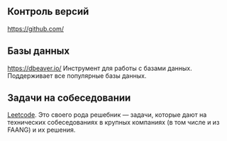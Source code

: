 ## Контроль версий
https://github.com/
## Базы данных
https://dbeaver.io/
Инструмент для работы с базами данных. Поддерживает все популярные базы данных.
## Задачи на собеседовании
[Leetcode](https://leetcode.com/). Это своего рода решебник — задачи, которые дают на технических собеседованиях в крупных компаниях (в том числе и из FAANG) и их решения.

